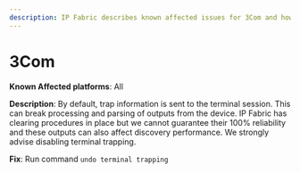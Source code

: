 ```yaml
---
description: IP Fabric describes known affected issues for 3Com and how to fix them.
---
```


# 3Com

**Known Affected platforms**: All

**Description**: By default, trap information is sent to the terminal
session. This can break processing and parsing of outputs from the
device. IP Fabric has clearing procedures in place but we cannot
guarantee their 100% reliability and these outputs can also affect
discovery performance. We strongly advise disabling terminal trapping.  

**Fix**: Run command `undo terminal trapping`
